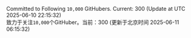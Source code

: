 Committed to Following `10,000` GitHubers. Current: <!-- FOLLOWING_COUNT -->300<!-- FOLLOWING_COUNT --> (Update at UTC <!-- LAST_UPDATED -->2025-06-10 22:15:32<!-- LAST_UPDATED -->)<br>
致力于关注`10,000`个GitHuber。当前：<!-- FOLLOWING_COUNT -->300<!-- FOLLOWING_COUNT --> (更新于北京时间 <!-- LAST_UPDATED_CST -->2025-06-11 06:15:32<!-- LAST_UPDATED_CST -->)
